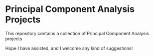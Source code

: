 # Principal Component Analysis Projects

This repository contains a collection of Principal Component Analysis projects

Hope I have assisted, and I welcome any kind of suggestions!
